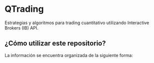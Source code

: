 # QTrading
Estrategias y algoritmos para trading cuantitativo utilizando Interactive Brokers (IB) API.

## ¿Cómo utilizar este repositorio?
La información se encuentra organizada de la siguiente forma:
